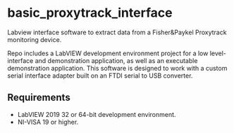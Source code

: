 # basic_proxytrack_interface

Labview interface software to extract data from a Fisher&Paykel Proxytrack monitoring device.

Repo includes a LabVIEW development environment project for a low level-interface and demonstration application, as well as an executable demonstration application.
This software is designed to work with a custom serial interface adapter built on an FTDI serial to USB converter.

## Requirements
- LabVIEW 2019 32 or 64-bit development environment.
- NI-VISA 19 or higher.
